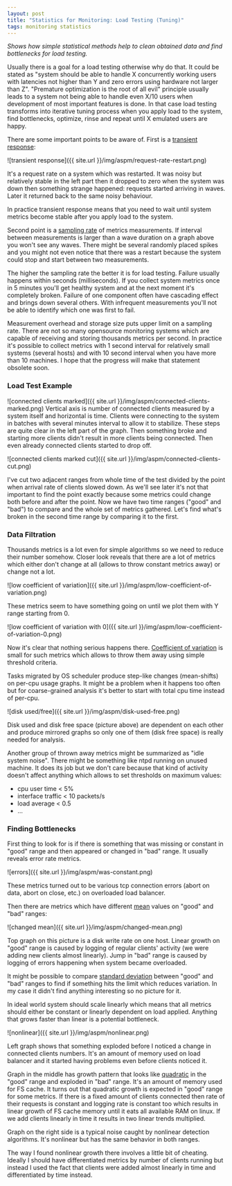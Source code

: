 ```yaml
---
layout: post
title: "Statistics for Monitoring: Load Testing (Tuning)"
tags: monitoring statistics
---
```


_Shows how simple statistical methods help to clean obtained data and find bottlenecks for load testing._

Usually there is a goal for a load testing otherwise why do that. It could be stated as "system should be able to handle X concurrently working users with latencies not higher than Y and zero errors using hardware not larger than Z". "Premature optimization is the root of all evil" principle usually leads to a system not being able to handle even X/10 users when development of most important features is done. In that case load testing transforms into iterative tuning process when you apply load to the system, find bottlenecks, optimize, rinse and repeat until X emulated users are happy.

There are some important points to be aware of. First is a [transient response](http://en.wikipedia.org/wiki/Transient_response):

![transient response]({{ site.url }}/img/aspm/request-rate-restart.png)

It's a request rate on a system which was restarted. It was noisy but relatively stable in the left part then it dropped to zero when the system was down then something strange happened: requests started arriving in waves. Later it returned back to the same noisy behaviour.

In practice transient response means that you need to wait until system metrics become stable after you apply load to the system.

Second point is a [sampling rate](http://en.wikipedia.org/wiki/Sampling_rate) of metrics measurements. If interval between measurements is larger than a wave duration on a graph above you won't see any waves. There might be several randomly placed spikes and you might not even notice that there was a restart because the system could stop and start between two measurements.

The higher the sampling rate the better it is for load testing. Failure usually happens within seconds (milliseconds). If you collect system metrics once in 5 minutes you'll get healthy system and at the next moment it's completely broken. Failure of one component often have cascading effect and brings down several others. With infrequent measurements you'll not be able to identify which one was first to fail.

Measurement overhead and storage size puts upper limit on a sampling rate. There are not so many opensource monitoring systems which are capable of receiving and storing thousands metrics per second. In practice it's possible to collect metrics with 1 second interval for relatively small systems (several hosts) and with 10 second interval when you have more than 10 machines. I hope that the progress will make that statement obsolete soon.

### Load Test Example

![connected clients marked]({{ site.url }}/img/aspm/connected-clients-marked.png)
Vertical axis is number of connected clients measured by a system itself and horizontal is time. Clients were connecting to the system in batches with several minutes interval to allow it to stabilize. These steps are quite clear in the left part of the graph. Then something broke and starting more clients didn't result in more clients being connected. Then even already connected clients started to drop off.

![connected clients marked cut]({{ site.url }}/img/aspm/connected-clients-cut.png)

I've cut two adjacent ranges from whole time of the test divided by the point when arrival rate of clients slowed down. As we'll see later it's not that important to find the point exactly because some metrics could change both before and after the point. Now we have two time ranges ("good" and "bad") to compare and the whole set of metrics gathered. Let's find what's broken in the second time range by comparing it to the first.

### Data Filtration

Thousands metrics is a lot even for simple algorithms so we need to reduce their number somehow. Closer look reveals that there are a lot of metrics which either don't change at all (allows to throw constant metrics away) or change not a lot.

![low coefficient of variation]({{ site.url }}/img/aspm/low-coefficient-of-variation.png)

These metrics seem to have something going on until we plot them with Y range starting from 0.

![low coefficient of variation with 0]({{ site.url }}/img/aspm/low-coefficient-of-variation-0.png)

Now it's clear that nothing serious happens there. [Coefficient of variation](http://en.wikipedia.org/wiki/Coefficient_of_variation) is small for such metrics which allows to throw them away using simple threshold criteria.

Tasks migrated by OS scheduler produce step-like changes (mean-shifts) on per-cpu usage graphs. It might be a problem when it happens too often but for coarse-grained analysis it's better to start with total cpu time instead of per-cpu.

![disk used/free]({{ site.url }}/img/aspm/disk-used-free.png)

Disk used and disk free space (picture above) are dependent on each other and produce mirrored graphs so only one of them (disk free space) is really needed for analysis.

Another group of thrown away metrics might be summarized as "idle system noise". There might be something like ntpd running on unused machine. It does its job but we don't care because that kind of activity doesn't affect anything which allows to set thresholds on maximum values:

* cpu user time < 5%
* interface traffic < 10 packets/s
* load average < 0.5
* ...


### Finding Bottlenecks

First thing to look for is if there is something that was missing or constant in "good" range and then appeared or changed in "bad" range. It usually reveals error rate metrics.

![errors]({{ site.url }}/img/aspm/was-constant.png)

These metrics turned out to be various tcp connection errors (abort on data, abort on close, etc.) on overloaded load balancer.

Then there are metrics which have different [mean](http://en.wikipedia.org/wiki/Arithmetic_mean) values on "good" and "bad" ranges:

![changed mean]({{ site.url }}/img/aspm/changed-mean.png)

Top graph on this picture is a disk write rate on one host. Linear growth on "good" range is caused by logging of regular clients' activity (we were adding new clients almost linearly). Jump in "bad" range is caused by logging of errors happening when system became overloaded.

It might be possible to compare [standard deviation](http://en.wikipedia.org/wiki/Standard_deviation) between "good" and "bad" ranges to find if something hits the limit which reduces variation. In my case it didn't find anything interesting so no picture for it.

In ideal world system should scale linearly which means that all metrics should either be constant or linearly dependent on load applied. Anything that grows faster than linear is a potential bottleneck.

![nonlinear]({{ site.url }}/img/aspm/nonlinear.png)

Left graph shows that something exploded before I noticed a change in connected clients numbers. It's an amount of memory used on load balancer and it started having problems even before clients noticed it.

Graph in the middle has growth pattern that looks like [quadratic](http://en.wikipedia.org/wiki/Quadratic_function) in the "good" range and exploded in "bad" range. It's an amount of memory used for FS cache. It turns out that quadratic growth is expected in "good" range for some metrics. If there is a fixed amount of clients connected then rate of their requests is constant and logging rate is constant too which results in linear growth of FS cache memory until it eats all available RAM on linux. If we add clients linearly in time it results in two linear trends multiplied.

Graph on the right side is a typical noise caught by nonlinear detection algorithms. It's nonlinear but has the same behavior in both ranges.

The way I found nonlinear growth there involves a little bit of cheating. Ideally I should have differentiated metrics by number of clients running but instead I used the fact that clients were added almost linearly in time and differentiated by time instead.
